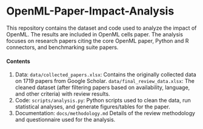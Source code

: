 # OpenML-Paper-Impact-Analysis
This repository contains the dataset and code used to analyze the impact of OpenML. The results are included in OpenML cells paper. The analysis focuses on research papers citing the core OpenML paper, Python and R connectors, and benchmarking suite papers.

#### Contents
1. Data: `data/collected_papers.xlsx`: Contains the originally collected data on 1719 papers from Google Scholar. `data/final_review_data.xlsx`: The cleaned dataset (after filtering papers based on availability, language, and other criteria) with review results.
2. Code:  `scripts/analysis.py`: Python scripts used to clean the data, run statistical analyses, and generate figures/tables for the paper.
3. Documentation: `docs/methodology.md` Details of the review methodology and questionnaire used for the analysis.

